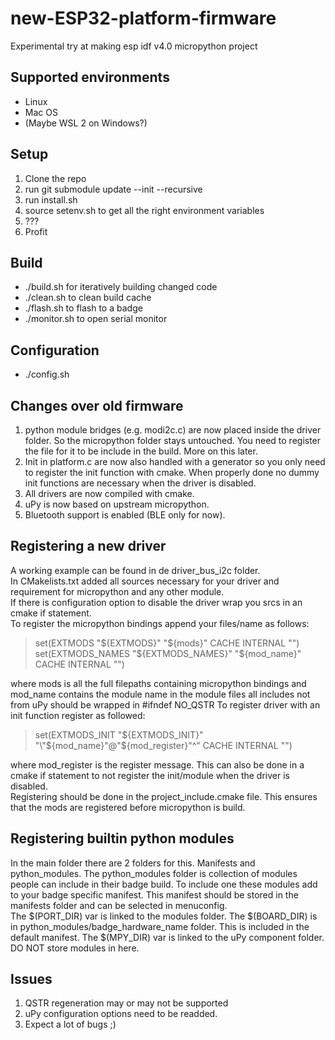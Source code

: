 # new-ESP32-platform-firmware
Experimental try at making esp idf v4.0 micropython project

## Supported environments
* Linux
* Mac OS
* (Maybe WSL 2 on Windows?)

## Setup
1. Clone the repo  
2. run git submodule update --init --recursive  
3. run install.sh  
4. source setenv.sh to get all the right environment variables
5. ???  
6. Profit  

## Build
* ./build.sh for iteratively building changed code
* ./clean.sh to clean build cache
* ./flash.sh to flash to a badge
* ./monitor.sh to open serial monitor

## Configuration
* ./config.sh

## Changes over old firmware
1. python module bridges (e.g. modi2c.c) are now placed inside the driver folder. So the micropython folder stays untouched. You need to register the file for it to be include in the build. More on this later.  
2. Init in platform.c are now also handled with a generator so you only need to register the init function with cmake. When properly done no dummy init functions are necessary when the driver is disabled.  
3. All drivers are now compiled with cmake.  
4. uPy is now based on upstream micropython.    
5. Bluetooth support is enabled (BLE only for now).    

## Registering a new driver
A working example can be found in de driver_bus_i2c folder.  
In CMakelists.txt added all sources necessary for your driver and requirement for micropython and any other module.  
If there is configuration option to disable the driver wrap you srcs in an cmake if statement.  
To register the micropython bindings append your files/name as follows:
 >set(EXTMODS "${EXTMODS}" "${mods}" CACHE INTERNAL "")  
 >set(EXTMODS_NAMES "${EXTMODS_NAMES}" "${mod_name}" CACHE INTERNAL "")  
 
 where mods is all the full filepaths containing micropython bindings and mod_name contains the module name
 in the module files all includes not from uPy should be wrapped in #ifndef NO_QSTR 
To register driver with an init function register as followed:  
 >set(EXTMODS_INIT "${EXTMODS_INIT}" "\"${mod_name}\"@\"${mod_register}\"^" CACHE INTERNAL "")  
 
 where mod_register is the register message. This can also be done in a cmake if statement to not register the init/module when the driver is disabled.  
 Registering should be done in the project_include.cmake file. This ensures that the mods are registered before micropython is build.

## Registering builtin python modules
In the main folder there are 2 folders for this. Manifests and python_modules. The python_modules folder is collection of modules people can include in their badge build. To include one these modules add to your badge specific manifest. This manifest should be stored in the manifests folder and can be selected in menuconfig.  
The $(PORT_DIR) var is linked to the modules folder. The $(BOARD_DIR) is in python_modules/badge_hardware_name folder. This is included in the default manifest. The $(MPY_DIR) var is linked to the uPy component folder. DO NOT store modules in here.


## Issues
1. QSTR regeneration may or may not be supported
2. uPy configuration options need to be readded.
3. Expect a lot of bugs ;)
